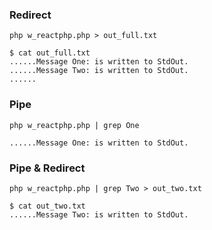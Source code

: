 ### Redirect 
 ```
 php w_reactphp.php > out_full.txt
 ```
```
$ cat out_full.txt 
......Message One: is written to StdOut.
......Message Two: is written to StdOut.
......
```

 ### Pipe 
 ```
 php w_reactphp.php | grep One
 ```
```
......Message One: is written to StdOut.
```
 ### Pipe & Redirect
 ```
 php w_reactphp.php | grep Two > out_two.txt
 ```
```
$ cat out_two.txt 
......Message Two: is written to StdOut.
```